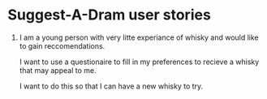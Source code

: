 # Suggest-A-Dram user stories

1. I am a young person with very litte experiance of whisky and would like to gain reccomendations.

   I want to use a questionaire to fill in my preferences to recieve a whisky that may appeal to me.

   I want to do this so that I can have a new whisky to try.
